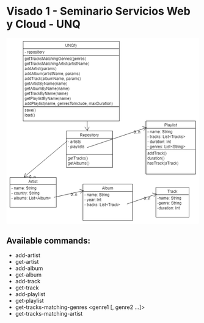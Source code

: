 # Visado 1 - Seminario Servicios Web y Cloud - UNQ

![UML](/download.png)

## Available commands:

* add-artist <artist name> <artist country>
* get-artist <artist name>
* add-album <artist name> <album name> <album year>
* get-album <album name>
* add-track <album name> <track name> <track duration> <track genre>
* get-track <track name>
* add-playlist <playlist name> <playlist genre> <playlist duration>
* get-playlist <playlist name>
* get-tracks-matching-genres <genre1 [, genre2 ...]>
* get-tracks-matching-artist <artist name>

